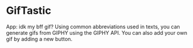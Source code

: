# GifTastic
App: idk my bff gif?
Using common abbreviations used in texts, you can generate gifs from GIPHY using the GIPHY API. You can also add your own gif by adding a new button.
